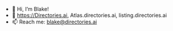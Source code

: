 - 👋 Hi, I’m Blake!
- 👀 https://Directories.ai, Atlas.directories.ai, listing.directories.ai
- 📫 Reach me: blake@directories.ai


